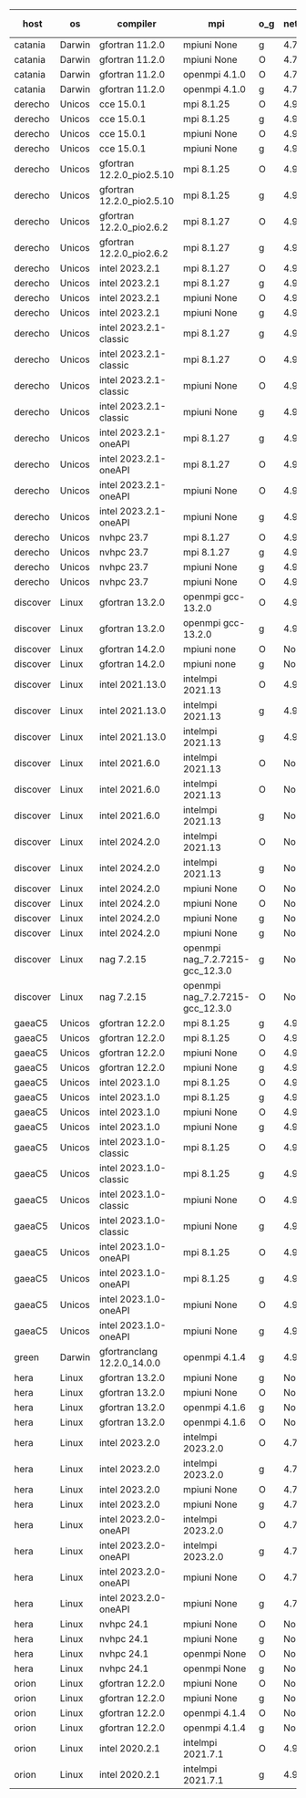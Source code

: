 

| host     | os       | compiler                              | mpi                      | o_g        | netcdf        | build       | u_pass          | u_fail          | s_pass            | s_fail            | e_pass             | e_fail             | nuopc_pass       | nuopc_fail       | artifacts link          |
|----------|----------|---------------------------------------|--------------------------|------------|---------------|-------------|-----------------|-----------------|-------------------|-------------------|--------------------|--------------------|------------------|------------------|-------------------------|
| catania | Darwin | gfortran 11.2.0 | mpiuni None  | g | 4.7.4  | PASS | 12530 | 0 | 9 | 0 | 44 | 0 | None | None | <a href="https://github.com/esmf-org/esmf-test-artifacts/tree/762ba1c407cf3ea76c1ea6e072da8b27311cef94/develop/gfortran/11.2.0/g/mpiuni/None" target="_blank">762ba1c</a> | 
| catania | Darwin | gfortran 11.2.0 | mpiuni None  | O | 4.7.4  | PASS | 12530 | 0 | 9 | 0 | 44 | 0 | None | None | <a href="https://github.com/esmf-org/esmf-test-artifacts/tree/94a9598d0bc268c118cbb00bd0c9406a6d2fadf8/develop/gfortran/11.2.0/O/mpiuni/None" target="_blank">94a9598</a> | 
| catania | Darwin | gfortran 11.2.0 | openmpi 4.1.0  | O | 4.7.4  | PASS | 14197 | 3 | 51 | 0 | 81 | 0 | 56 | 0 | <a href="https://github.com/esmf-org/esmf-test-artifacts/tree/5deff2498fb8cc5fbec5bb8785fa0aa7a01a21c9/develop/gfortran/11.2.0/O/openmpi/4.1.0" target="_blank">5deff24</a> | 
| catania | Darwin | gfortran 11.2.0 | openmpi 4.1.0  | g | 4.7.4  | PASS | 14197 | 3 | 51 | 0 | 81 | 0 | 56 | 0 | <a href="https://github.com/esmf-org/esmf-test-artifacts/tree/626f9778139bc83e84f7dd44ff3f80215b0acdb3/develop/gfortran/11.2.0/g/openmpi/4.1.0" target="_blank">626f977</a> | 
| derecho | Unicos | cce 15.0.1 | mpi 8.1.25  | O | 4.9.2  | PASS | 14122 | 78 | 51 | 0 | 81 | 0 | 56 | 0 | <a href="https://github.com/esmf-org/esmf-test-artifacts/tree/3150519db0d2111924ddb06e7f28304ee09f5dc9/develop/cce/15.0.1/O/mpi/8.1.25" target="_blank">3150519</a> | 
| derecho | Unicos | cce 15.0.1 | mpi 8.1.25  | g | 4.9.2  | PASS | 14124 | 76 | 51 | 0 | 81 | 0 | 56 | 0 | <a href="https://github.com/esmf-org/esmf-test-artifacts/tree/42be9b91447b66913878962513c242673d3a3a84/develop/cce/15.0.1/g/mpi/8.1.25" target="_blank">42be9b9</a> | 
| derecho | Unicos | cce 15.0.1 | mpiuni None  | O | 4.9.2  | PASS | 12295 | 235 | 9 | 0 | 44 | 0 | None | None | <a href="https://github.com/esmf-org/esmf-test-artifacts/tree/18e2b7f9a3c49ffae50b7d813d476d2ead0fd77f/develop/cce/15.0.1/O/mpiuni/None" target="_blank">18e2b7f</a> | 
| derecho | Unicos | cce 15.0.1 | mpiuni None  | g | 4.9.2  | PASS | 12454 | 76 | 9 | 0 | 44 | 0 | None | None | <a href="https://github.com/esmf-org/esmf-test-artifacts/tree/8060d0b6cb81e7ec3df358dff1f459911119caba/develop/cce/15.0.1/g/mpiuni/None" target="_blank">8060d0b</a> | 
| derecho | Unicos | gfortran 12.2.0_pio2.5.10 | mpi 8.1.25  | O | 4.9.2  | PASS | 14200 | 0 | 51 | 0 | 81 | 0 | 56 | 0 | <a href="https://github.com/esmf-org/esmf-test-artifacts/tree/557f52a9d3c29a7926b2bb4334055a380ddc2f34/develop/gfortran/12.2.0_pio2.5.10/O/mpi/8.1.25" target="_blank">557f52a</a> | 
| derecho | Unicos | gfortran 12.2.0_pio2.5.10 | mpi 8.1.25  | g | 4.9.2  | PASS | 14200 | 0 | 51 | 0 | 81 | 0 | 56 | 0 | <a href="https://github.com/esmf-org/esmf-test-artifacts/tree/abd6fc8839e8c14c781e4daf29669a4a688b7ad6/develop/gfortran/12.2.0_pio2.5.10/g/mpi/8.1.25" target="_blank">abd6fc8</a> | 
| derecho | Unicos | gfortran 12.2.0_pio2.6.2 | mpi 8.1.27  | O | 4.9.2  | PASS | 14200 | 0 | 51 | 0 | 81 | 0 | 56 | 0 | <a href="https://github.com/esmf-org/esmf-test-artifacts/tree/04398aeaccb8dfb413763c5e741e075ff20e8698/develop/gfortran/12.2.0_pio2.6.2/O/mpi/8.1.27" target="_blank">04398ae</a> | 
| derecho | Unicos | gfortran 12.2.0_pio2.6.2 | mpi 8.1.27  | g | 4.9.2  | PASS | 14200 | 0 | 51 | 0 | 81 | 0 | 56 | 0 | <a href="https://github.com/esmf-org/esmf-test-artifacts/tree/bc6dddb3055a5aaf5ca69e9b35f3c2b7c4fa6458/develop/gfortran/12.2.0_pio2.6.2/g/mpi/8.1.27" target="_blank">bc6dddb</a> | 
| derecho | Unicos | intel 2023.2.1 | mpi 8.1.27  | O | 4.9.2  | PASS | 14200 | 0 | 51 | 0 | 81 | 0 | 57 | 0 | <a href="https://github.com/esmf-org/esmf-test-artifacts/tree/6cb604ea39c52a673e3f59390052c9b4f817b010/develop/intel/2023.2.1/O/mpi/8.1.27" target="_blank">6cb604e</a> | 
| derecho | Unicos | intel 2023.2.1 | mpi 8.1.27  | g | 4.9.2  | PASS | 14200 | 0 | 51 | 0 | 81 | 0 | 57 | 0 | <a href="https://github.com/esmf-org/esmf-test-artifacts/tree/46f6fe5735f24322453563a623c56d16417e7b8f/develop/intel/2023.2.1/g/mpi/8.1.27" target="_blank">46f6fe5</a> | 
| derecho | Unicos | intel 2023.2.1 | mpiuni None  | O | 4.9.2  | PASS | 12530 | 0 | 9 | 0 | 44 | 0 | None | None | <a href="https://github.com/esmf-org/esmf-test-artifacts/tree/c564a88e2bedbafbad2674485de390872ee51ecc/develop/intel/2023.2.1/O/mpiuni/None" target="_blank">c564a88</a> | 
| derecho | Unicos | intel 2023.2.1 | mpiuni None  | g | 4.9.2  | PASS | 12530 | 0 | 9 | 0 | 44 | 0 | None | None | <a href="https://github.com/esmf-org/esmf-test-artifacts/tree/51b2939edf552bbf23300b217b54eb134389f68a/develop/intel/2023.2.1/g/mpiuni/None" target="_blank">51b2939</a> | 
| derecho | Unicos | intel 2023.2.1-classic | mpi 8.1.27  | g | 4.9.2  | PASS | 14200 | 0 | 51 | 0 | 81 | 0 | 56 | 0 | <a href="https://github.com/esmf-org/esmf-test-artifacts/tree/4c44b4ac31d9992b98df8337c0b05617d2c3e1ce/develop/intel/2023.2.1-classic/g/mpi/8.1.27" target="_blank">4c44b4a</a> | 
| derecho | Unicos | intel 2023.2.1-classic | mpi 8.1.27  | O | 4.9.2  | PASS | 14200 | 0 | 51 | 0 | 81 | 0 | 56 | 0 | <a href="https://github.com/esmf-org/esmf-test-artifacts/tree/1d38798d59a9f18caa6b7f517b9042d238bb0b10/develop/intel/2023.2.1-classic/O/mpi/8.1.27" target="_blank">1d38798</a> | 
| derecho | Unicos | intel 2023.2.1-classic | mpiuni None  | O | 4.9.2  | PASS | 12530 | 0 | 9 | 0 | 44 | 0 | None | None | <a href="https://github.com/esmf-org/esmf-test-artifacts/tree/c0ed92bcf8d19bd1148daef33631938ac1b2f6b0/develop/intel/2023.2.1-classic/O/mpiuni/None" target="_blank">c0ed92b</a> | 
| derecho | Unicos | intel 2023.2.1-classic | mpiuni None  | g | 4.9.2  | PASS | 12530 | 0 | 9 | 0 | 44 | 0 | None | None | <a href="https://github.com/esmf-org/esmf-test-artifacts/tree/03debf6db76f9ed1240fb0852b72b559367ab278/develop/intel/2023.2.1-classic/g/mpiuni/None" target="_blank">03debf6</a> | 
| derecho | Unicos | intel 2023.2.1-oneAPI | mpi 8.1.27  | g | 4.9.2  | PASS | 14200 | 0 | 51 | 0 | 81 | 0 | 56 | 0 | <a href="https://github.com/esmf-org/esmf-test-artifacts/tree/c35e06864c6594060d8f55d7e7fb715ef4e869ee/develop/intel/2023.2.1-oneAPI/g/mpi/8.1.27" target="_blank">c35e068</a> | 
| derecho | Unicos | intel 2023.2.1-oneAPI | mpi 8.1.27  | O | 4.9.2  | PASS | 14200 | 0 | 50 | 1 | 81 | 0 | 56 | 0 | <a href="https://github.com/esmf-org/esmf-test-artifacts/tree/8450aa52013ab51703bd07900bc8f2befce69f2a/develop/intel/2023.2.1-oneAPI/O/mpi/8.1.27" target="_blank">8450aa5</a> | 
| derecho | Unicos | intel 2023.2.1-oneAPI | mpiuni None  | O | 4.9.2  | PASS | 12530 | 0 | 9 | 0 | 44 | 0 | None | None | <a href="https://github.com/esmf-org/esmf-test-artifacts/tree/89c0a3765534be1da05fe3b3a4bda229266d5651/develop/intel/2023.2.1-oneAPI/O/mpiuni/None" target="_blank">89c0a37</a> | 
| derecho | Unicos | intel 2023.2.1-oneAPI | mpiuni None  | g | 4.9.2  | PASS | 12530 | 0 | 9 | 0 | 44 | 0 | None | None | <a href="https://github.com/esmf-org/esmf-test-artifacts/tree/fca370bbb84035d93074c22e21500c2725456bea/develop/intel/2023.2.1-oneAPI/g/mpiuni/None" target="_blank">fca370b</a> | 
| derecho | Unicos | nvhpc 23.7 | mpi 8.1.27  | O | 4.9.2  | PASS | 14200 | 0 | 51 | 0 | 81 | 0 | 56 | 0 | <a href="https://github.com/esmf-org/esmf-test-artifacts/tree/fd237db50ea57fa05834ed7e6e7007b3b301e8f6/develop/nvhpc/23.7/O/mpi/8.1.27" target="_blank">fd237db</a> | 
| derecho | Unicos | nvhpc 23.7 | mpi 8.1.27  | g | 4.9.2  | PASS | 14200 | 0 | 51 | 0 | 81 | 0 | 56 | 0 | <a href="https://github.com/esmf-org/esmf-test-artifacts/tree/f621a8c921c707bfe5e6776a893a48fae74582fd/develop/nvhpc/23.7/g/mpi/8.1.27" target="_blank">f621a8c</a> | 
| derecho | Unicos | nvhpc 23.7 | mpiuni None  | g | 4.9.2  | PASS | 12530 | 0 | 9 | 0 | 44 | 0 | None | None | <a href="https://github.com/esmf-org/esmf-test-artifacts/tree/2e4b64409bea19a465fba744ed9752f14d38693d/develop/nvhpc/23.7/g/mpiuni/None" target="_blank">2e4b644</a> | 
| derecho | Unicos | nvhpc 23.7 | mpiuni None  | O | 4.9.2  | PASS | 12530 | 0 | 9 | 0 | 44 | 0 | None | None | <a href="https://github.com/esmf-org/esmf-test-artifacts/tree/f0c06ff37fea488018b5ad927e5e806b5221ce58/develop/nvhpc/23.7/O/mpiuni/None" target="_blank">f0c06ff</a> | 
| discover | Linux | gfortran 13.2.0 | openmpi gcc-13.2.0  | O | 4.9.2  | PASS | 14200 | 0 | 51 | 0 | 81 | 0 | 56 | 0 | <a href="https://github.com/esmf-org/esmf-test-artifacts/tree/68bf38f6aab8456bc95f8f1f41f52988370847ff/develop/gfortran/13.2.0/O/openmpi/gcc-13.2.0" target="_blank">68bf38f</a> | 
| discover | Linux | gfortran 13.2.0 | openmpi gcc-13.2.0  | g | 4.9.2  | PASS | 14200 | 0 | 51 | 0 | 81 | 0 | 56 | 0 | <a href="https://github.com/esmf-org/esmf-test-artifacts/tree/75c6b89279688c8ed1501c9f57c1ca8356246be5/develop/gfortran/13.2.0/g/openmpi/gcc-13.2.0" target="_blank">75c6b89</a> | 
| discover | Linux | gfortran 14.2.0 | mpiuni none  | O | None  | PASS | 12530 | 0 | 9 | 0 | 44 | 0 | None | None | <a href="https://github.com/esmf-org/esmf-test-artifacts/tree/53676c40a983eeeeaeee3e414027f2d646a20f41/develop/gfortran/14.2.0/O/mpiuni/none" target="_blank">53676c4</a> | 
| discover | Linux | gfortran 14.2.0 | mpiuni none  | g | None  | PASS | 12530 | 0 | 9 | 0 | 44 | 0 | None | None | <a href="https://github.com/esmf-org/esmf-test-artifacts/tree/4d7c3b988a776b3dc650fd19315b661e1d081ec6/develop/gfortran/14.2.0/g/mpiuni/none" target="_blank">4d7c3b9</a> | 
| discover | Linux | intel 2021.13.0 | intelmpi 2021.13  | O | 4.9.2  | PASS | 14200 | 0 | 51 | 0 | 81 | 0 | 56 | 0 | <a href="https://github.com/esmf-org/esmf-test-artifacts/tree/daba5e7c3182d79b0885fa0a4d3892733df57aa1/develop/intel/2021.13.0/O/intelmpi/2021.13" target="_blank">daba5e7</a> | 
| discover | Linux | intel 2021.13.0 | intelmpi 2021.13  | g | 4.9.2  | PASS | 14200 | 0 | 51 | 0 | 81 | 0 | 56 | 0 | <a href="https://github.com/esmf-org/esmf-test-artifacts/tree/5a7acbc450e66afbb230620211f407674ac99f71/develop/intel/2021.13.0/g/intelmpi/2021.13" target="_blank">5a7acbc</a> | 
| discover | Linux | intel 2021.13.0 | intelmpi 2021.13  | g | 4.9.2  | PASS | None | None | None | None | None | None | None | None | <a href="https://github.com/esmf-org/esmf-test-artifacts/tree/6776bcd59ada502ace98625358bb0bff0ce091fd/develop/intel/2021.13.0/g/intelmpi/2021.13" target="_blank">6776bcd</a> | 
| discover | Linux | intel 2021.6.0 | intelmpi 2021.13  | O | None  | PASS | 14200 | 0 | 51 | 0 | 81 | 0 | 56 | 0 | <a href="https://github.com/esmf-org/esmf-test-artifacts/tree/c33d3d72f544264c42750a320d1a3993c2bd2eea/develop/intel/2021.6.0/O/intelmpi/2021.13" target="_blank">c33d3d7</a> | 
| discover | Linux | intel 2021.6.0 | intelmpi 2021.13  | O | None  | PASS | None | None | None | None | None | None | None | None | <a href="https://github.com/esmf-org/esmf-test-artifacts/tree/fb8e2e8adf4a3abd9543dd4b8e2940dc9ee81d11/develop/intel/2021.6.0/O/intelmpi/2021.13" target="_blank">fb8e2e8</a> | 
| discover | Linux | intel 2021.6.0 | intelmpi 2021.13  | g | None  | PASS | 14200 | 0 | 51 | 0 | 81 | 0 | 56 | 0 | <a href="https://github.com/esmf-org/esmf-test-artifacts/tree/4e7150088bfc832ee0a5d23c2c15b4fdaca02731/develop/intel/2021.6.0/g/intelmpi/2021.13" target="_blank">4e71500</a> | 
| discover | Linux | intel 2024.2.0 | intelmpi 2021.13  | O | None  | PASS | 14200 | 0 | 51 | 0 | 81 | 0 | 56 | 0 | <a href="https://github.com/esmf-org/esmf-test-artifacts/tree/da99ed836d72c6e74f606e7c807fffd42a20d86e/develop/intel/2024.2.0/O/intelmpi/2021.13" target="_blank">da99ed8</a> | 
| discover | Linux | intel 2024.2.0 | intelmpi 2021.13  | g | None  | PASS | 14199 | 1 | 51 | 0 | 81 | 0 | 56 | 0 | <a href="https://github.com/esmf-org/esmf-test-artifacts/tree/b91a9f1bbe8060a411c9ae030da7d950c7c84afb/develop/intel/2024.2.0/g/intelmpi/2021.13" target="_blank">b91a9f1</a> | 
| discover | Linux | intel 2024.2.0 | mpiuni None  | O | None  | PASS | 12530 | 0 | 9 | 0 | 44 | 0 | None | None | <a href="https://github.com/esmf-org/esmf-test-artifacts/tree/cbe25ecf6df143e29d9f4a123ad39a5da656dd29/develop/intel/2024.2.0/O/mpiuni/None" target="_blank">cbe25ec</a> | 
| discover | Linux | intel 2024.2.0 | mpiuni None  | O | None  | PASS | None | None | None | None | None | None | None | None | <a href="https://github.com/esmf-org/esmf-test-artifacts/tree/2838fc5931d8cc1d0713063483640f8e7935c227/develop/intel/2024.2.0/O/mpiuni/None" target="_blank">2838fc5</a> | 
| discover | Linux | intel 2024.2.0 | mpiuni None  | g | None  | PASS | 12529 | 1 | 9 | 0 | 44 | 0 | None | None | <a href="https://github.com/esmf-org/esmf-test-artifacts/tree/99d2271036cf89dfc0570b890c853f733416d8a9/develop/intel/2024.2.0/g/mpiuni/None" target="_blank">99d2271</a> | 
| discover | Linux | intel 2024.2.0 | mpiuni None  | g | None  | PASS | None | None | None | None | None | None | None | None | <a href="https://github.com/esmf-org/esmf-test-artifacts/tree/d1e279b896b3ad2964b9389a3599ce37c8c85e9e/develop/intel/2024.2.0/g/mpiuni/None" target="_blank">d1e279b</a> | 
| discover | Linux | nag 7.2.15 | openmpi nag_7.2.7215-gcc_12.3.0  | g | None  | PASS | 14200 | 0 | 51 | 0 | 81 | 0 | 4 | 52 | <a href="https://github.com/esmf-org/esmf-test-artifacts/tree/9431d3714e6543ab9b617d4818d7c45c1c14f830/develop/nag/7.2.15/g/openmpi/nag_7.2.7215-gcc_12.3.0" target="_blank">9431d37</a> | 
| discover | Linux | nag 7.2.15 | openmpi nag_7.2.7215-gcc_12.3.0  | O | None  | PASS | 14199 | 1 | 51 | 0 | 81 | 0 | 4 | 52 | <a href="https://github.com/esmf-org/esmf-test-artifacts/tree/00514550d4fe1c28926ad4f690855c43b80cc490/develop/nag/7.2.15/O/openmpi/nag_7.2.7215-gcc_12.3.0" target="_blank">0051455</a> | 
| gaeaC5 | Unicos | gfortran 12.2.0 | mpi 8.1.25  | g | 4.9.0  | PASS | None | None | None | None | None | None | None | None | <a href="https://github.com/esmf-org/esmf-test-artifacts/tree/81fe3a2c1701a13e1f4010733c2e3753ca7be2b6/develop/gfortran/12.2.0/g/mpi/8.1.25" target="_blank">81fe3a2</a> | 
| gaeaC5 | Unicos | gfortran 12.2.0 | mpi 8.1.25  | O | 4.9.0  | PASS | 14200 | 0 | 51 | 0 | 81 | 0 | 56 | 0 | <a href="https://github.com/esmf-org/esmf-test-artifacts/tree/e3925d3921245508e3cd331c1fff0cb7b674a472/develop/gfortran/12.2.0/O/mpi/8.1.25" target="_blank">e3925d3</a> | 
| gaeaC5 | Unicos | gfortran 12.2.0 | mpiuni None  | O | 4.9.0  | PASS | 12530 | 0 | 9 | 0 | 44 | 0 | None | None | <a href="https://github.com/esmf-org/esmf-test-artifacts/tree/c07136fc994293d0aaf4d4fa165f66e9cdc5b9d3/develop/gfortran/12.2.0/O/mpiuni/None" target="_blank">c07136f</a> | 
| gaeaC5 | Unicos | gfortran 12.2.0 | mpiuni None  | g | 4.9.0  | PASS | 12530 | 0 | 9 | 0 | 44 | 0 | None | None | <a href="https://github.com/esmf-org/esmf-test-artifacts/tree/df7fbecfb018844bf54e16c68a665e7d48a678d8/develop/gfortran/12.2.0/g/mpiuni/None" target="_blank">df7fbec</a> | 
| gaeaC5 | Unicos | intel 2023.1.0 | mpi 8.1.25  | O | 4.9.0  | PASS | 14200 | 0 | 51 | 0 | 81 | 0 | 56 | 0 | <a href="https://github.com/esmf-org/esmf-test-artifacts/tree/903d02e64ee1b11ae38899239f03586b2561666d/develop/intel/2023.1.0/O/mpi/8.1.25" target="_blank">903d02e</a> | 
| gaeaC5 | Unicos | intel 2023.1.0 | mpi 8.1.25  | g | 4.9.0  | PASS | 14200 | 0 | 51 | 0 | 81 | 0 | 56 | 0 | <a href="https://github.com/esmf-org/esmf-test-artifacts/tree/6c73ab08e9920ed4ef7e326f9ef7ce1f90b0a78b/develop/intel/2023.1.0/g/mpi/8.1.25" target="_blank">6c73ab0</a> | 
| gaeaC5 | Unicos | intel 2023.1.0 | mpiuni None  | O | 4.9.0  | PASS | 12530 | 0 | 9 | 0 | 44 | 0 | None | None | <a href="https://github.com/esmf-org/esmf-test-artifacts/tree/5dd88086ef612f38dce72bd12595816e328631db/develop/intel/2023.1.0/O/mpiuni/None" target="_blank">5dd8808</a> | 
| gaeaC5 | Unicos | intel 2023.1.0 | mpiuni None  | g | 4.9.0  | PASS | 12530 | 0 | 9 | 0 | 44 | 0 | None | None | <a href="https://github.com/esmf-org/esmf-test-artifacts/tree/3a7e53be54f231195f2bd9e12fc32bd9f2e06695/develop/intel/2023.1.0/g/mpiuni/None" target="_blank">3a7e53b</a> | 
| gaeaC5 | Unicos | intel 2023.1.0-classic | mpi 8.1.25  | O | 4.9.0  | PASS | None | None | None | None | None | None | None | None | <a href="https://github.com/esmf-org/esmf-test-artifacts/tree/d975f77c2be63684e73b99bac06a3907a507799e/develop/intel/2023.1.0-classic/O/mpi/8.1.25" target="_blank">d975f77</a> | 
| gaeaC5 | Unicos | intel 2023.1.0-classic | mpi 8.1.25  | g | 4.9.0  | PASS | None | None | None | None | None | None | None | None | <a href="https://github.com/esmf-org/esmf-test-artifacts/tree/c3085a8192c7b247ade0660cebd6d415d0faeabb/develop/intel/2023.1.0-classic/g/mpi/8.1.25" target="_blank">c3085a8</a> | 
| gaeaC5 | Unicos | intel 2023.1.0-classic | mpiuni None  | O | 4.9.0  | PASS | 12530 | 0 | 9 | 0 | 44 | 0 | None | None | <a href="https://github.com/esmf-org/esmf-test-artifacts/tree/d460c474cf00b35241de9e3aa7cd142436b86268/develop/intel/2023.1.0-classic/O/mpiuni/None" target="_blank">d460c47</a> | 
| gaeaC5 | Unicos | intel 2023.1.0-classic | mpiuni None  | g | 4.9.0  | PASS | 12530 | 0 | 9 | 0 | 44 | 0 | None | None | <a href="https://github.com/esmf-org/esmf-test-artifacts/tree/218c6b0f1609e78f34c45611cfde51f36698fd2b/develop/intel/2023.1.0-classic/g/mpiuni/None" target="_blank">218c6b0</a> | 
| gaeaC5 | Unicos | intel 2023.1.0-oneAPI | mpi 8.1.25  | O | 4.9.0  | PASS | 14200 | 0 | 50 | 1 | 81 | 0 | 46 | 10 | <a href="https://github.com/esmf-org/esmf-test-artifacts/tree/20ac44dfd6cd28f5166b1db4263e912de39ca478/develop/intel/2023.1.0-oneAPI/O/mpi/8.1.25" target="_blank">20ac44d</a> | 
| gaeaC5 | Unicos | intel 2023.1.0-oneAPI | mpi 8.1.25  | g | 4.9.0  | PASS | None | None | None | None | None | None | None | None | <a href="https://github.com/esmf-org/esmf-test-artifacts/tree/f3261cd1b1e2ba891363ce8b106007049514042f/develop/intel/2023.1.0-oneAPI/g/mpi/8.1.25" target="_blank">f3261cd</a> | 
| gaeaC5 | Unicos | intel 2023.1.0-oneAPI | mpiuni None  | O | 4.9.0  | PASS | 12530 | 0 | 9 | 0 | 44 | 0 | None | None | <a href="https://github.com/esmf-org/esmf-test-artifacts/tree/59d1e1832d107a2e3d463643e9be49f202ce90ed/develop/intel/2023.1.0-oneAPI/O/mpiuni/None" target="_blank">59d1e18</a> | 
| gaeaC5 | Unicos | intel 2023.1.0-oneAPI | mpiuni None  | g | 4.9.0  | PASS | None | None | None | None | None | None | None | None | <a href="https://github.com/esmf-org/esmf-test-artifacts/tree/fc7a7ba7bd630bb77beeed219d82a6272dc6764d/develop/intel/2023.1.0-oneAPI/g/mpiuni/None" target="_blank">fc7a7ba</a> | 
| green | Darwin | gfortranclang 12.2.0_14.0.0 | openmpi 4.1.4  | g | 4.9.2  | PASS | None | None | None | None | None | None | None | None | <a href="https://github.com/esmf-org/esmf-test-artifacts/tree/9314281b4b256cd010d792dcad137c40d06f5432/develop/gfortranclang/12.2.0_14.0.0/g/openmpi/4.1.4" target="_blank">9314281</a> | 
| hera | Linux | gfortran 13.2.0 | mpiuni None  | g | None  | PASS | 12530 | 0 | 9 | 0 | 44 | 0 | None | None | <a href="https://github.com/esmf-org/esmf-test-artifacts/tree/e59b6e08d01b929c9693c4c2d0a840e71bbb3df0/develop/gfortran/13.2.0/g/mpiuni/None" target="_blank">e59b6e0</a> | 
| hera | Linux | gfortran 13.2.0 | mpiuni None  | O | None  | PASS | 12530 | 0 | 9 | 0 | 44 | 0 | None | None | <a href="https://github.com/esmf-org/esmf-test-artifacts/tree/982ae4067c421644a5b1606bebd96a1f0ee19fb1/develop/gfortran/13.2.0/O/mpiuni/None" target="_blank">982ae40</a> | 
| hera | Linux | gfortran 13.2.0 | openmpi 4.1.6  | g | None  | PASS | 14200 | 0 | 51 | 0 | 81 | 0 | 56 | 0 | <a href="https://github.com/esmf-org/esmf-test-artifacts/tree/1e53ca90c6f3536e5c00fb8f54732ff672ef77d9/develop/gfortran/13.2.0/g/openmpi/4.1.6" target="_blank">1e53ca9</a> | 
| hera | Linux | gfortran 13.2.0 | openmpi 4.1.6  | O | None  | PASS | 14200 | 0 | 51 | 0 | 81 | 0 | 56 | 0 | <a href="https://github.com/esmf-org/esmf-test-artifacts/tree/3a6b5a7a8b7796b9b23a0c20263f18c7512c1a74/develop/gfortran/13.2.0/O/openmpi/4.1.6" target="_blank">3a6b5a7</a> | 
| hera | Linux | intel 2023.2.0 | intelmpi 2023.2.0  | O | 4.7.0  | PASS | 14200 | 0 | 51 | 0 | 81 | 0 | 56 | 0 | <a href="https://github.com/esmf-org/esmf-test-artifacts/tree/c23e13c3dbbb422bdf7afd1628d730b089c5c0a4/develop/intel/2023.2.0/O/intelmpi/2023.2.0" target="_blank">c23e13c</a> | 
| hera | Linux | intel 2023.2.0 | intelmpi 2023.2.0  | g | 4.7.0  | PASS | 14199 | 1 | 51 | 0 | 81 | 0 | 56 | 0 | <a href="https://github.com/esmf-org/esmf-test-artifacts/tree/431da19e24cdd057d9bbc1b71406ebfa980f2ec7/develop/intel/2023.2.0/g/intelmpi/2023.2.0" target="_blank">431da19</a> | 
| hera | Linux | intel 2023.2.0 | mpiuni None  | O | 4.7.0  | PASS | 12530 | 0 | 9 | 0 | 44 | 0 | None | None | <a href="https://github.com/esmf-org/esmf-test-artifacts/tree/6b967e528eb3280463df0ffd553f1cd7b6959f38/develop/intel/2023.2.0/O/mpiuni/None" target="_blank">6b967e5</a> | 
| hera | Linux | intel 2023.2.0 | mpiuni None  | g | 4.7.0  | PASS | 12530 | 0 | 9 | 0 | 44 | 0 | None | None | <a href="https://github.com/esmf-org/esmf-test-artifacts/tree/a4b59be398239b6bab5e7ee03383a9f795da9afa/develop/intel/2023.2.0/g/mpiuni/None" target="_blank">a4b59be</a> | 
| hera | Linux | intel 2023.2.0-oneAPI | intelmpi 2023.2.0  | O | 4.7.0  | PASS | 14200 | 0 | 50 | 1 | 81 | 0 | 56 | 0 | <a href="https://github.com/esmf-org/esmf-test-artifacts/tree/37276b3a164f97cb0266ae1d2c671e78f680701d/develop/intel/2023.2.0-oneAPI/O/intelmpi/2023.2.0" target="_blank">37276b3</a> | 
| hera | Linux | intel 2023.2.0-oneAPI | intelmpi 2023.2.0  | g | 4.7.0  | PASS | 14200 | 0 | 51 | 0 | 81 | 0 | 56 | 0 | <a href="https://github.com/esmf-org/esmf-test-artifacts/tree/4de6e3e560dfd4b763e8f19db6dceeed30a2329c/develop/intel/2023.2.0-oneAPI/g/intelmpi/2023.2.0" target="_blank">4de6e3e</a> | 
| hera | Linux | intel 2023.2.0-oneAPI | mpiuni None  | O | 4.7.0  | PASS | 12530 | 0 | 9 | 0 | 44 | 0 | None | None | <a href="https://github.com/esmf-org/esmf-test-artifacts/tree/baec6ec5144ecc25fbedc339f950f982b770c83f/develop/intel/2023.2.0-oneAPI/O/mpiuni/None" target="_blank">baec6ec</a> | 
| hera | Linux | intel 2023.2.0-oneAPI | mpiuni None  | g | 4.7.0  | PASS | 12530 | 0 | 9 | 0 | 44 | 0 | None | None | <a href="https://github.com/esmf-org/esmf-test-artifacts/tree/53b100c5ad2907a1cae06e371f98f075830c0753/develop/intel/2023.2.0-oneAPI/g/mpiuni/None" target="_blank">53b100c</a> | 
| hera | Linux | nvhpc 24.1 | mpiuni None  | O | None  | PASS | 12530 | 0 | 9 | 0 | 44 | 0 | None | None | <a href="https://github.com/esmf-org/esmf-test-artifacts/tree/c999dbd80cfbfafaa2bd1d6ee5a87dc0bfdd7887/develop/nvhpc/24.1/O/mpiuni/None" target="_blank">c999dbd</a> | 
| hera | Linux | nvhpc 24.1 | mpiuni None  | g | None  | PASS | 12530 | 0 | 9 | 0 | 44 | 0 | None | None | <a href="https://github.com/esmf-org/esmf-test-artifacts/tree/5c98bbbdf4f98874d9f16d23a947797d4bea1499/develop/nvhpc/24.1/g/mpiuni/None" target="_blank">5c98bbb</a> | 
| hera | Linux | nvhpc 24.1 | openmpi None  | O | None  | PASS | 14200 | 0 | 51 | 0 | 81 | 0 | 56 | 0 | <a href="https://github.com/esmf-org/esmf-test-artifacts/tree/add89579a22cc13f8a6d8fc50bfd3b4267adbfd9/develop/nvhpc/24.1/O/openmpi/None" target="_blank">add8957</a> | 
| hera | Linux | nvhpc 24.1 | openmpi None  | g | None  | PASS | 14200 | 0 | 51 | 0 | 81 | 0 | 56 | 0 | <a href="https://github.com/esmf-org/esmf-test-artifacts/tree/c6af807f73eeffc7a3f83c04c33a0953d8a898c6/develop/nvhpc/24.1/g/openmpi/None" target="_blank">c6af807</a> | 
| orion | Linux | gfortran 12.2.0 | mpiuni None  | O | None  | PASS | 12530 | 0 | 9 | 0 | 44 | 0 | None | None | <a href="https://github.com/esmf-org/esmf-test-artifacts/tree/f7b2274a6ef8f076fc9a7ec12bde76628f7fce85/develop/gfortran/12.2.0/O/mpiuni/None" target="_blank">f7b2274</a> | 
| orion | Linux | gfortran 12.2.0 | mpiuni None  | g | None  | PASS | 12530 | 0 | 9 | 0 | 44 | 0 | None | None | <a href="https://github.com/esmf-org/esmf-test-artifacts/tree/ea5f290d73dfb6b890bb985c3c6c7c049083e266/develop/gfortran/12.2.0/g/mpiuni/None" target="_blank">ea5f290</a> | 
| orion | Linux | gfortran 12.2.0 | openmpi 4.1.4  | O | None  | PASS | 14200 | 0 | 51 | 0 | 81 | 0 | 44 | 12 | <a href="https://github.com/esmf-org/esmf-test-artifacts/tree/f8d9d6233605b84f88444124cb6a9cd774767011/develop/gfortran/12.2.0/O/openmpi/4.1.4" target="_blank">f8d9d62</a> | 
| orion | Linux | gfortran 12.2.0 | openmpi 4.1.4  | g | None  | PASS | 14200 | 0 | 51 | 0 | 81 | 0 | 44 | 12 | <a href="https://github.com/esmf-org/esmf-test-artifacts/tree/df864e94550ae2a9419ac5a4133648c374123ba2/develop/gfortran/12.2.0/g/openmpi/4.1.4" target="_blank">df864e9</a> | 
| orion | Linux | intel 2020.2.1 | intelmpi 2021.7.1  | O | 4.9.2  | PASS | 14200 | 0 | 51 | 0 | 81 | 0 | 44 | 12 | <a href="https://github.com/esmf-org/esmf-test-artifacts/tree/20b3f227f7e8ce0b5fa7bb04c4bc3eec4ef43ef0/develop/intel/2020.2.1/O/intelmpi/2021.7.1" target="_blank">20b3f22</a> | 
| orion | Linux | intel 2020.2.1 | intelmpi 2021.7.1  | g | 4.9.2  | PASS | 14200 | 0 | 51 | 0 | 81 | 0 | 44 | 12 | <a href="https://github.com/esmf-org/esmf-test-artifacts/tree/18340a29cdcfaa09527eb80b197a5c072b50ab20/develop/intel/2020.2.1/g/intelmpi/2021.7.1" target="_blank">18340a2</a> | 
